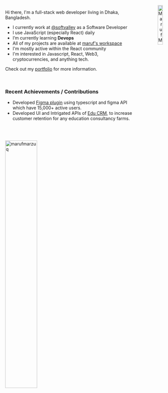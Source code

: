 <div align="right">
  <a href="https://app.daily.dev/marufmarzuq"><img src="https://api.daily.dev/devcards/55e9b230affe49f7b8f124f4c2aab434.png?r=akg" width="18%" align="right" alt="Maruf Marzuq's Dev Card"/></a>
</div>
<div align="left">
  <p>Hi there, I'm a full-stack web developer living in Dhaka, Bangladesh.</p>

- I currently work at [@softvalley](https://github.com/Soft-Valley) as a Software Developer
- I use JavaScript (especially React) daily
- I’m currently learning **Devops**
- All of my projects are available at [maruf's workspace](https://marufmarzuq.vercel.app/work)
- I'm mostly active within the React community
- I'm interested in Javascript, React, Web3, cryptocurrencies, and anything tech.

Check out my [portfolio](https://marufmarzuq.vercel.app) for more information.
</div>
<br/>
<div>
  
### Recent Achievements / Contributions

* Developed [Figma plugin](https://www.figma.com/community/plugin/1209922740177393208) using typescript and figma API which have 15,000+ active users.
* Developed UI and Intrigated APIs of [Edu CRM](https://github.com/tldr-pages/tldr-translation-pairs-gen), to increase customer retention for any education consultancy farms.
</div>
<br/>
<br/>
<p><img  width="45%" src="https://github-readme-streak-stats.herokuapp.com/?user=marufmarzuq&theme=transparent&hide_border=true&hide_current_streak=true" alt="marufmarzuq" /></p>
